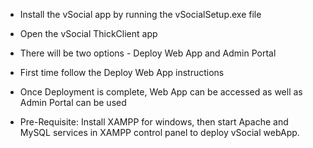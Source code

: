 * Install the vSocial app by running the vSocialSetup.exe file
* Open the vSocial ThickClient app
* There will be two options - Deploy Web App and Admin Portal
* First time follow the Deploy Web App instructions
* Once Deployment is complete, Web App can be accessed as well as Admin Portal can be used

* Pre-Requisite:  Install XAMPP for windows, then start Apache and MySQL services in XAMPP control panel to deploy vSocial webApp.
